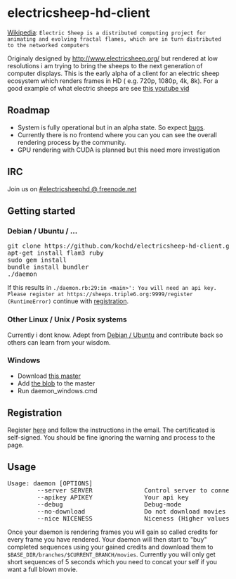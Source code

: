 # electricsheep-hd-client
[Wikipedia](https://en.wikipedia.org/wiki/Electric_sheep):
`Electric Sheep is a distributed computing project for animating and evolving fractal flames, which are in turn distributed to the networked computers`

Originaly designed by http://www.electricsheep.org/ but rendered at low resolutions i am trying to bring the sheeps to the next generation of computer displays.
This is the early alpha of a client for an electric sheep ecosystem which renders frames in HD ( e.g. 720p, 1080p, 4k, 8k).
For a good example of what electric sheeps are see [this youtube vid](https://www.youtube.com/watch?v=vo8IC8sMXwQ)

## Roadmap
- System is fully operational but in an alpha state. So expect [bugs](https://github.com/kochd/electricsheep-hd-client/issues).
- Currently there is no frontend where you can you can see the overall rendering process by the community.
- GPU rendering with CUDA is planned but this need more investigation

## IRC
Join us on [#electricsheephd @ freenode.net](http://webchat.freenode.net/?randomnick=1&channels=%23electricsheephd&prompt=0&uio=d4)
## Getting started
### Debian / Ubuntu / ...
<pre>
git clone https://github.com/kochd/electricsheep-hd-client.git && cd electricsheep-hd-client
apt-get install flam3 ruby
sudo gem install 
bundle install bundler
./daemon
</pre>

If this results in `./daemon.rb:29:in <main>': You will need an api key. Please register at https://sheeps.triple6.org:9999/register (RuntimeError)` continue with [registration](https://github.com/kochd/electricsheep-hd-client#registration).

### Other Linux / Unix / Posix systems
Currently i dont know. Adept from [Debian / Ubuntu](https://github.com/kochd/electricsheep-hd-client/blob/master/README.md#debian--ubuntu--) and contribute back so others can learn from your wisdom.

### Windows
* Download [this master](https://github.com/kochd/electricsheep-hd-client/archive/master.zip)
* Add [the blob](https://sheeps.triple6.org/git_flam3_ruby.zip) to the master
* Run daemon_windows.cmd

## Registration
Register [here](https://sheeps.triple6.org/register) and follow the instructions in the email.
The certificated is self-signed. You should be fine ignoring the warning and process to the page.

## Usage
<pre>
Usage: daemon [OPTIONS]
        --server SERVER              Control server to connect to
        --apikey APIKEY              Your api key
        --debug                      Debug-mode
        --no-download                Do not download movies
        --nice NICENESS              Niceness (Higher values result in lower process priority (default: 19, max: 19))
</pre>

Once your daemon is rendering frames you will gain so called credits for every frame you have rendered. Your daemon will then start to "buy" completed sequences using your gained credits and download them to `$BASE_DIR/branches/$CURRENT_BRANCH/movies`. Currently you will only get short sequences of 5 seconds which you need to concat your self if you want a full blown movie. 
